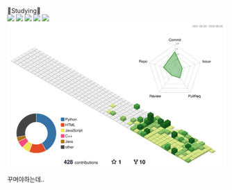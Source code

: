 
📝Studying📝 <br>
<img src="https://img.shields.io/badge/Python-FFCA28?style=flat-square=python&logo=python&logoColor=white"/>
<img src="https://img.shields.io/badge/JavaScript-FF9E0F?style=flat-square=JavaScript&logo=JavaScript&logoColor=white"/>
<img src="https://img.shields.io/badge/Java-0085CA?style=flat-square=Java&logo=Java&logoColor=white"/>
<img src="https://img.shields.io/badge/HTML-E34F26?style=flat-square=HTML&logo=HTML5&logoColor=white"/>
<img src="https://img.shields.io/badge/CSS-1572B6?style=flat-square=CSS&logo=CSS3&logoColor=white"/>
<br>
![](./profile-3d-contrib/profile-green-animate.svg)



꾸며야하는데..
